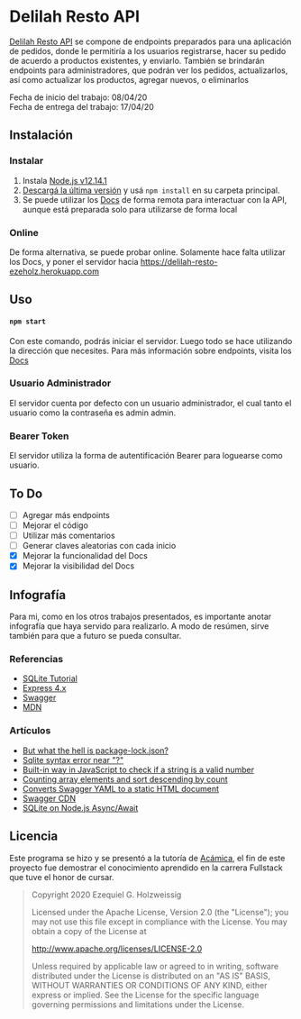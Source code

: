 # Delilah Resto API

[Delilah Resto API](https://ezeholz.github.io/Acamica/tercerProyecto/docs) se compone de endpoints preparados para una aplicación de pedidos, donde le permitiría a los usuarios registrarse, hacer su pedido de acuerdo a productos existentes, y enviarlo.
También se brindarán endpoints para administradores, que podrán ver los pedidos, actualizarlos, así como actualizar los productos, agregar nuevos, o eliminarlos

Fecha de inicio del trabajo: 08/04/20\
Fecha de entrega del trabajo: 17/04/20

## Instalación

### Instalar

1. Instala [Node.js v12.14.1](https://nodejs.org/download/release/v12.14.1/) 
2. [Descargá la última versión](https://github.com/ezeholz/Acamica/releases/tag/3.1.1.6) y usá `npm install` en su carpeta principal.
3. Se puede utilizar los [Docs](https://ezeholz.github.io/Acamica/tercerProyecto/docs) de forma remota para interactuar con la API, aunque está preparada solo para utilizarse de forma local

### Online
De forma alternativa, se puede probar online. Solamente hace falta utilizar los Docs, y poner el servidor hacia https://delilah-resto-ezeholz.herokuapp.com

## Uso

#### `npm start`
Con este comando, podrás iniciar el servidor. Luego todo se hace utilizando la dirección que necesites. Para más información sobre endpoints, visita los [Docs](https://ezeholz.github.io/Acamica/tercerProyecto/docs)

### Usuario Administrador
El servidor cuenta por defecto con un usuario administrador, el cual tanto el usuario como la contraseña es admin admin.

### Bearer Token
El servidor utiliza la forma de autentificación Bearer para loguearse como usuario.

## To Do
- [ ] Agregar más endpoints
- [ ] Mejorar el código
- [ ] Utilizar más comentarios
- [ ] Generar claves aleatorias con cada inicio
- [x] Mejorar la funcionalidad del Docs
- [x] Mejorar la visibilidad del Docs

## Infografía

Para mi, como en los otros trabajos presentados, es importante anotar infografía que haya servido para realizarlo. A modo de resúmen, sirve también para que a futuro se pueda consultar.

### Referencias
* [SQLite Tutorial](https://www.sqlitetutorial.net/sqlite-nodejs/)
* [Express 4.x](https://expressjs.com/es/4x/api.html)
* [Swagger](https://swagger.io/specification/)
* [MDN](https://developer.mozilla.org)

### Artículos
* [But what the hell is package-lock.json?](https://dev.to/saurabhdaware/but-what-the-hell-is-package-lock-json-b04)
* [Sqlite syntax error near "?"](https://stackoverflow.com/questions/32197634/sqlite-syntax-error-near)
* [Built-in way in JavaScript to check if a string is a valid number](https://stackoverflow.com/questions/175739/built-in-way-in-javascript-to-check-if-a-string-is-a-valid-number)
* [Counting array elements and sort descending by count](https://stackoverflow.com/questions/18007214/counting-array-elements-and-sort-descending-by-count)
* [Converts Swagger YAML to a static HTML document](https://gist.github.com/oseiskar/dbd51a3727fc96dcf5ed189fca491fb3)
* [Swagger CDN](https://cdnjs.com/libraries/swagger-ui)
* [SQLite on Node.js Async/Await](https://www.scriptol.com/sql/sqlite-async-await.php)

## Licencia

Este programa se hizo y se presentó a la tutoría de [Acámica](https://www.acamica.com), el fin de este proyecto fue demostrar el conocimiento aprendido en la carrera Fullstack que tuve el honor de cursar.

>Copyright 2020 Ezequiel G. Holzweissig
>
>Licensed under the Apache License, Version 2.0 (the "License");
>you may not use this file except in compliance with the License.
>You may obtain a copy of the License at
>
>   http://www.apache.org/licenses/LICENSE-2.0
>
>Unless required by applicable law or agreed to in writing, software
>distributed under the License is distributed on an "AS IS" BASIS,
>WITHOUT WARRANTIES OR CONDITIONS OF ANY KIND, either express or implied.
>See the License for the specific language governing permissions and
>limitations under the License.
